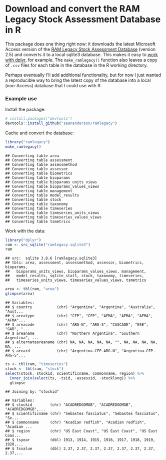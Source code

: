 # Download and convert the RAM Legacy Stock Assessment Database in R

This package does one thing right now: it downloads the latest Microsoft Access version of the [RAM Legacy Stock Assessment Database](http://ramlegacy.org) (version 2.5) and converts it to a local sqlite3 database. This makes it easy to [work with dplyr](http://cran.r-project.org/web/packages/dplyr/vignettes/databases.html), for example. The `make_ramlegacy()` function also leaves a copy of `.csv` files for each table in the database in the R working directory.

Perhaps eventually I'll add additional functionality, but for now I just wanted a reproducible way to bring the latest copy of the database into a local (non-Access) database that I could use with R.

### Example use



Install the package:


```r
# install.packages("devtools")
devtools::install_github("seananderson/ramlegacy")
```

Cache and convert the database:


```r
library("ramlegacy")
make_ramlegacy()
```

```
## Converting table area
## Converting table assessment
## Converting table assessmethod
## Converting table assessor
## Converting table biometrics
## Converting table bioparams
## Converting table bioparams_units_views
## Converting table bioparams_values_views
## Converting table management
## Converting table model_results
## Converting table stock
## Converting table taxonomy
## Converting table timeseries
## Converting table timeseries_units_views
## Converting table timeseries_values_views
## Converting table tsmetrics
```

Work with the data:


```r
library("dplyr")
ram <- src_sqlite("ramlegacy.sqlite3")
ram
```

```
## src:  sqlite 3.8.6 [ramlegacy.sqlite3]
## tbls: area, assessment, assessmethod, assessor, biometrics, bioparams,
##   bioparams_units_views, bioparams_values_views, management,
##   model_results, sqlite_stat1, stock, taxonomy, timeseries,
##   timeseries_units_views, timeseries_values_views, tsmetrics
```


```r
area <- tbl(ram, "area")
glimpse(area)
```

```
## Variables:
## $ country           (chr) "Argentina", "Argentina", "Australia", "Aust...
## $ areatype          (chr) "CFP", "CFP", "AFMA", "AFMA", "AFMA", "AFMA"...
## $ areacode          (chr) "ARG-N", "ARG-S", "CASCADE", "ESE", "GAB", "...
## $ areaname          (chr) "Northern Argentina", "Southern Argentina", ...
## $ alternateareaname (chr) NA, NA, NA, NA, NA, "", NA, NA, NA, NA, NA, ...
## $ areaid            (chr) "Argentina-CFP-ARG-N", "Argentina-CFP-ARG-S"...
```

```r
ts <- tbl(ram, "timeseries")
stock <- tbl(ram, "stock")
select(stock, stockid, scientificname, commonname, region) %>%
  inner_join(select(ts, -tsid, -assessid, -stocklong)) %>%
  glimpse
```

```
## Joining by: "stockid"
```

```
## Variables:
## $ stockid        (chr) "ACADREDGOMGB", "ACADREDGOMGB", "ACADREDGOMGB",...
## $ scientificname (chr) "Sebastes fasciatus", "Sebastes fasciatus", "Se...
## $ commonname     (chr) "Acadian redfish", "Acadian redfish", "Acadian ...
## $ region         (chr) "US East Coast", "US East Coast", "US East Coas...
## $ tsyear         (dbl) 1913, 1914, 1915, 1916, 1917, 1918, 1919, 1920,...
## $ tsvalue        (dbl) 2.37, 2.37, 2.37, 2.37, 2.37, 2.37, 2.37, 2.37,...
```
